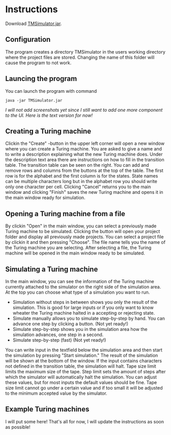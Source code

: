 # Instructions
Download [TMSimulator.jar](https://github.com/pinjaw/ot-harjoitustyo/releases).
## Configuration
The program creates a directory TMSimulator in the users working directory where the project files are stored. Changing the name of this folder will cause the program to not work.
## Launcing the program
You can launch the program with command
```
java -jar TMSimulator.jar
```
*I will not add screenshots yet since I still want to add one more component to the UI. Here is the text version for now!*
## Creating a Turing machine
Clickin the "Create" -button in the upper left corner will open a new window where you can create a Turing machine. You are asked to give a name and to write a description explaining what the new Turing machine does. Under the description text area there are instructions on how to fill in the transition table.
The transition table can be seen on the right. You can add and remove rows and columns from the buttons at the top of the table. The first row is for the alphabet and the first column is for the states. State names can be multiple characters long but in the alphabet row you should write only one character per cell.
Clicking "Cancel" returns you to the main window and clicking "Finish" saves the new Turing machine and opens it in the main window ready for simulation.
## Opening a Turing machine from a file
By clickin "Open" in the main window, you can select a previously made Turing machine to be simulated. Clicking the button will open your project folder and display all previously made projects. You can select a project file by clickin it and then pressing "Choose". The file name tells you the name of the Turing machine you are selecting. After selecting a file, the Turing machine will be opened in the main window ready to be simulated.
## Simulating a Turing machine
In the main window, you can see the information of the Turing machine currently attached to the simulator on the right side of the simulation area. At the top you can choose what type of a simulation you want to run. 
* Simulation without steps in between shows you only the result of the simulation. This is good for large inputs or if you only want to know wheater the Turing machine halted in a accepting or rejecting state.
* Simulate manually allows you to simulate step-by-step by hand. You can advance one step by clicking a button. (Not yet ready!)
* Simulate step-by-step shows you in the simulation area how the simulation advances, one step in a second.
* Simulate step-by-step (fast) (Not yet ready!)

You can write input in the textfield below the simulation area and then start the simulation by pressing "Start simulation." The result of the simulation will be shown at the bottom of the window. If the input contains characters not defined in the transition table, the simulation will halt.
Tape size limit limits the maximum size of the tape. Step limit sets the amount of steps after which the simulator will automatically halt the simulation. You can adjust these values, but for most inputs the default values should be fine. Tape size limit cannot go under a certain value and if too small it will be adjusted to the minimum accepted value by the simulator.
## Example Turing machines
I will put some here!
That's all for now, I will update the instructions as soon as possible!
